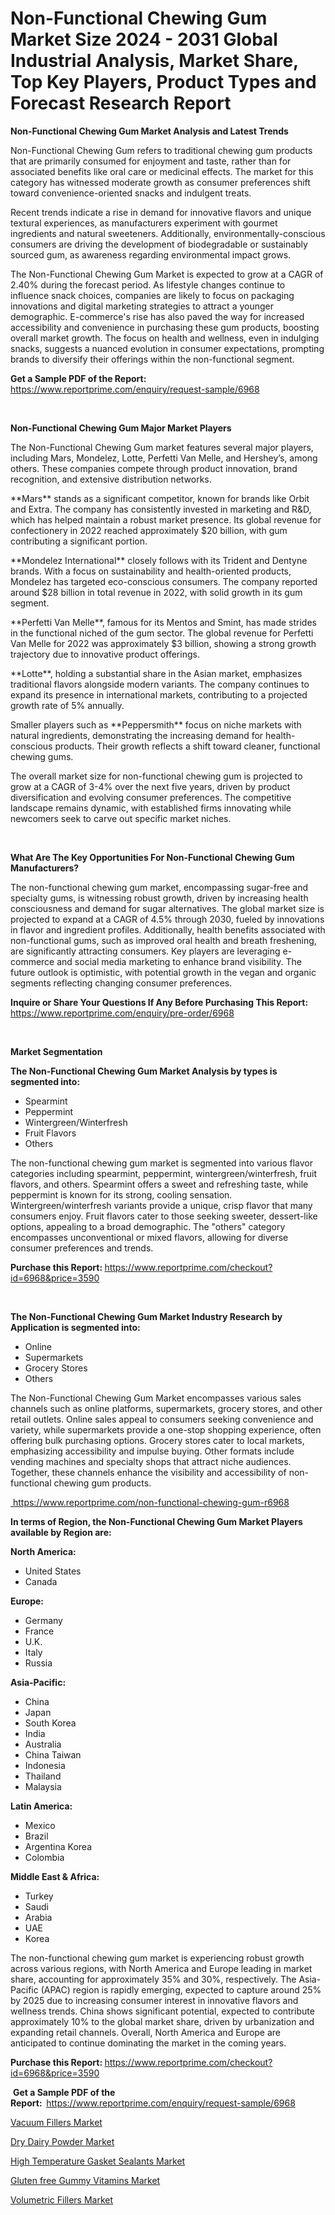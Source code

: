 <p><h1>Non-Functional Chewing Gum Market Size 2024 - 2031 Global Industrial Analysis, Market Share, Top Key Players, Product Types and Forecast Research Report</h1></p><p><strong>Non-Functional Chewing Gum Market Analysis and Latest Trends</strong></p>
<p><p>Non-Functional Chewing Gum refers to traditional chewing gum products that are primarily consumed for enjoyment and taste, rather than for associated benefits like oral care or medicinal effects. The market for this category has witnessed moderate growth as consumer preferences shift toward convenience-oriented snacks and indulgent treats. </p><p>Recent trends indicate a rise in demand for innovative flavors and unique textural experiences, as manufacturers experiment with gourmet ingredients and natural sweeteners. Additionally, environmentally-conscious consumers are driving the development of biodegradable or sustainably sourced gum, as awareness regarding environmental impact grows.</p><p>The Non-Functional Chewing Gum Market is expected to grow at a CAGR of 2.40% during the forecast period. As lifestyle changes continue to influence snack choices, companies are likely to focus on packaging innovations and digital marketing strategies to attract a younger demographic. E-commerce's rise has also paved the way for increased accessibility and convenience in purchasing these gum products, boosting overall market growth. The focus on health and wellness, even in indulging snacks, suggests a nuanced evolution in consumer expectations, prompting brands to diversify their offerings within the non-functional segment.</p></p>
<p><strong>Get a Sample PDF of the Report:&nbsp;</strong> <a href="https://www.reportprime.com/enquiry/request-sample/6968?utm_campaign=1412&utm_medium=2&utm_source=Github&utm_content=ia&utm_term=18102024&utm_id=non-functional-chewing-gum">https://www.reportprime.com/enquiry/request-sample/6968</a></p>
<p>&nbsp;</p>
<p><strong>Non-Functional Chewing Gum Major Market Players</strong></p>
<p><p>The Non-Functional Chewing Gum market features several major players, including Mars, Mondelez, Lotte, Perfetti Van Melle, and Hershey’s, among others. These companies compete through product innovation, brand recognition, and extensive distribution networks.</p><p>**Mars** stands as a significant competitor, known for brands like Orbit and Extra. The company has consistently invested in marketing and R&D, which has helped maintain a robust market presence. Its global revenue for confectionery in 2022 reached approximately $20 billion, with gum contributing a significant portion.</p><p>**Mondelez International** closely follows with its Trident and Dentyne brands. With a focus on sustainability and health-oriented products, Mondelez has targeted eco-conscious consumers. The company reported around $28 billion in total revenue in 2022, with solid growth in its gum segment.</p><p>**Perfetti Van Melle**, famous for its Mentos and Smint, has made strides in the functional niched of the gum sector. The global revenue for Perfetti Van Melle for 2022 was approximately $3 billion, showing a strong growth trajectory due to innovative product offerings.</p><p>**Lotte**, holding a substantial share in the Asian market, emphasizes traditional flavors alongside modern variants. The company continues to expand its presence in international markets, contributing to a projected growth rate of 5% annually.</p><p>Smaller players such as **Peppersmith** focus on niche markets with natural ingredients, demonstrating the increasing demand for health-conscious products. Their growth reflects a shift toward cleaner, functional chewing gums.</p><p>The overall market size for non-functional chewing gum is projected to grow at a CAGR of 3-4% over the next five years, driven by product diversification and evolving consumer preferences. The competitive landscape remains dynamic, with established firms innovating while newcomers seek to carve out specific market niches.</p></p>
<p>&nbsp;</p>
<p><strong>What Are The Key Opportunities For Non-Functional Chewing Gum Manufacturers?</strong></p>
<p><p>The non-functional chewing gum market, encompassing sugar-free and specialty gums, is witnessing robust growth, driven by increasing health consciousness and demand for sugar alternatives. The global market size is projected to expand at a CAGR of 4.5% through 2030, fueled by innovations in flavor and ingredient profiles. Additionally, health benefits associated with non-functional gums, such as improved oral health and breath freshening, are significantly attracting consumers. Key players are leveraging e-commerce and social media marketing to enhance brand visibility. The future outlook is optimistic, with potential growth in the vegan and organic segments reflecting changing consumer preferences.</p></p>
<p><strong>Inquire or Share Your Questions If Any Before Purchasing This Report:</strong> <a href="https://www.reportprime.com/enquiry/pre-order/6968?utm_campaign=1412&utm_medium=2&utm_source=Github&utm_content=ia&utm_term=18102024&utm_id=non-functional-chewing-gum">https://www.reportprime.com/enquiry/pre-order/6968</a></p>
<p>&nbsp;</p>
<p><strong>Market Segmentation</strong></p>
<p><strong>The Non-Functional Chewing Gum Market Analysis by types is segmented into:</strong></p>
<p><ul><li>Spearmint</li><li>Peppermint</li><li>Wintergreen/Winterfresh</li><li>Fruit Flavors</li><li>Others</li></ul></p>
<p><p>The non-functional chewing gum market is segmented into various flavor categories including spearmint, peppermint, wintergreen/winterfresh, fruit flavors, and others. Spearmint offers a sweet and refreshing taste, while peppermint is known for its strong, cooling sensation. Wintergreen/winterfresh variants provide a unique, crisp flavor that many consumers enjoy. Fruit flavors cater to those seeking sweeter, dessert-like options, appealing to a broad demographic. The "others" category encompasses unconventional or mixed flavors, allowing for diverse consumer preferences and trends.</p></p>
<p><strong>Purchase this Report:&nbsp;</strong><a href="https://www.reportprime.com/checkout?id=6968&price=3590&utm_campaign=1412&utm_medium=2&utm_source=Github&utm_content=ia&utm_term=18102024&utm_id=non-functional-chewing-gum">https://www.reportprime.com/checkout?id=6968&price=3590</a></p>
<p>&nbsp;</p>
<p><strong>The Non-Functional Chewing Gum Market Industry Research by Application is segmented into:</strong></p>
<p><ul><li>Online</li><li>Supermarkets</li><li>Grocery Stores</li><li>Others</li></ul></p>
<p><p>The Non-Functional Chewing Gum Market encompasses various sales channels such as online platforms, supermarkets, grocery stores, and other retail outlets. Online sales appeal to consumers seeking convenience and variety, while supermarkets provide a one-stop shopping experience, often offering bulk purchasing options. Grocery stores cater to local markets, emphasizing accessibility and impulse buying. Other formats include vending machines and specialty shops that attract niche audiences. Together, these channels enhance the visibility and accessibility of non-functional chewing gum products.</p></p>
<p><a href="https://www.reportprime.com/non-functional-chewing-gum-r6968?utm_campaign=1412&utm_medium=2&utm_source=Github&utm_content=ia&utm_term=18102024&utm_id=non-functional-chewing-gum">&nbsp;https://www.reportprime.com/non-functional-chewing-gum-r6968</a></p>
<p><strong>In terms of Region, the Non-Functional Chewing Gum Market Players available by Region are:</strong></p>
<p>
    <p> <strong> North America: </strong>
        <ul>
            <li>United States</li>
            <li>Canada</li>
        </ul>
        </p> 
    <p> <strong> Europe: </strong>
        <ul>
            <li>Germany</li>
            <li>France</li>
            <li>U.K.</li>
            <li>Italy</li>
            <li>Russia</li>
        </ul>
        </p> 
    <p> <strong> Asia-Pacific: </strong>
        <ul>
            <li>China</li>
            <li>Japan</li>
            <li>South Korea</li>
            <li>India</li>
            <li>Australia</li>
            <li>China Taiwan</li>
            <li>Indonesia</li>
            <li>Thailand</li>
            <li>Malaysia</li>
        </ul>
        </p> 
    <p> <strong> Latin America: </strong>
        <ul>
            <li>Mexico</li>
            <li>Brazil</li>
            <li>Argentina Korea</li>
            <li>Colombia</li>
        </ul>
        </p> 
    <p> <strong> Middle East & Africa: </strong>
        <ul>
            <li>Turkey</li>
            <li>Saudi</li>
            <li>Arabia</li>
            <li>UAE</li>
            <li>Korea</li>
        </ul>
    </p>
    </p>
<p><p>The non-functional chewing gum market is experiencing robust growth across various regions, with North America and Europe leading in market share, accounting for approximately 35% and 30%, respectively. The Asia-Pacific (APAC) region is rapidly emerging, expected to capture around 25% by 2025 due to increasing consumer interest in innovative flavors and wellness trends. China shows significant potential, expected to contribute approximately 10% to the global market share, driven by urbanization and expanding retail channels. Overall, North America and Europe are anticipated to continue dominating the market in the coming years.</p></p>
<p><strong>Purchase this Report: </strong><a href="https://www.reportprime.com/checkout?id=6968&price=3590&utm_campaign=1412&utm_medium=2&utm_source=Github&utm_content=ia&utm_term=18102024&utm_id=non-functional-chewing-gum">https://www.reportprime.com/checkout?id=6968&price=3590</a></p>
<p>&nbsp;<strong>Get a Sample PDF of the Report:&nbsp;&nbsp;</strong><a href="https://www.reportprime.com/enquiry/request-sample/6968?utm_campaign=1412&utm_medium=2&utm_source=Github&utm_content=ia&utm_term=18102024&utm_id=non-functional-chewing-gum">https://www.reportprime.com/enquiry/request-sample/6968</a></p>
<p><strong></strong></p>
<p><p><a href="https://issuu.com/reportprime-2/docs/vacuum-fillers-market-size-2030.ppt_82eab7efada3ea?utm_campaign=1412&utm_medium=2&utm_source=Github&utm_content=ia&utm_term=18102024&utm_id=non-functional-chewing-gum">Vacuum Fillers Market</a></p><p><a href="https://github.com/alea79alre/Market-Research-Report-List-1/blob/main/dry-dairy-powder-market.md?utm_campaign=1412&utm_medium=2&utm_source=Github&utm_content=ia&utm_term=18102024&utm_id=non-functional-chewing-gum">Dry Dairy Powder Market</a></p><p><a href="https://www.linkedin.com/pulse/global-perspectives-high-temperature-gasket-sealants-8b1zc?utm_campaign=1412&utm_medium=2&utm_source=Github&utm_content=ia&utm_term=18102024&utm_id=non-functional-chewing-gum">High Temperature Gasket Sealants Market</a></p><p><a href="https://github.com/wanvigsqmunsenr/Market-Research-Report-List-1/blob/main/gluten-free-gummy-vitamins-market.md?utm_campaign=1412&utm_medium=2&utm_source=Github&utm_content=ia&utm_term=18102024&utm_id=non-functional-chewing-gum">Gluten free Gummy Vitamins Market</a></p><p><a href="https://issuu.com/reportprime-2/docs/volumetric-fillers-market-size-2030_17e331a98b76b9?utm_campaign=1412&utm_medium=2&utm_source=Github&utm_content=ia&utm_term=18102024&utm_id=non-functional-chewing-gum">Volumetric Fillers Market</a></p></p>